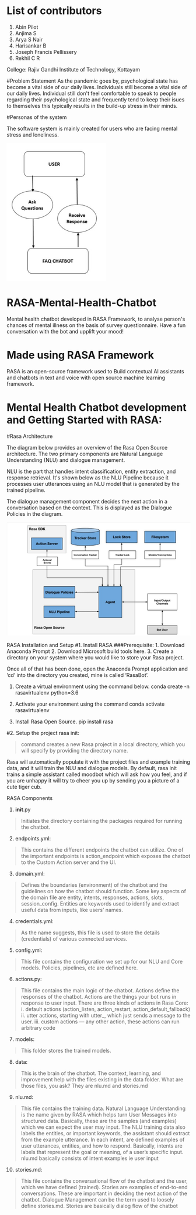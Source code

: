# List of contributors
1. Abin Pilot
2. Anjima S
3. Arya S Nair
4. Harisankar B
5. Joseph Francis Pellissery
6. Rekhil C R

College: Rajiv Gandhi Institute of Technology, Kottayam

#Problem Statement
As the pandemic goes by, psychological state has become a vital side of our daily lives. Individuals still become a vital side of our daily lives. Individual still don't feel comfortable to speak to people regarding their psychological state and frequently tend to keep their isues to themselves this typically results in the build-up stress in their minds.

#Personas of the system

The software system is mainly created for users who are facing mental stress and loneliness. 

![Use Case Diagram](https://github.com/josephfrancis-07/Mental-Health-Chat-Bot/blob/main/Use%20Case%20Diagram.jpg)

# RASA-Mental-Health-Chatbot

Mental health chatbot developed in RASA Framework, to analyse person's chances of mental illness on the basis of survey questionnaire. Have a fun conversation with the bot and upplift your mood!

# Made using RASA Framework

RASA is an open-source framework used to Build contextual AI assistants and chatbots in text and voice with open source machine learning framework.

# Mental Health Chatbot development and Getting Started with RASA:


#Rasa Architecture

The diagram below provides an overview of the Rasa Open Source architecture. The two primary components are Natural Language Understanding (NLU) and dialogue management.

NLU is the part that handles intent classification, entity extraction, and response retrieval. It's shown below as the NLU Pipeline because it processes user utterances using an NLU model that is generated by the trained pipeline.

The dialogue management component decides the next action in a conversation based on the context. This is displayed as the Dialogue Policies in the diagram.

![Architecture Of Rasa](https://github.com/josephfrancis-07/Mental-Health-Chat-Bot/blob/main/Arch.jpg)

RASA Installation and Setup
#1. Install RASA
###Prerequisite:
    1. Download Anaconda Prompt 
    2. Download Microsoft build tools here.
    3. Create a directory on your system where you would like to store your Rasa project.

Once all of that has been done, open the Anaconda Prompt application and ‘cd’ into the directory you created, mine is called ‘RasaBot’.


1. Create a virtual environment using the command below.
    conda create -n rasavirtualenv python=3.6


2. Activate your environment using the command
    conda activate rasavirtualenv


3. Install Rasa Open Source.
    pip install rasa


#2. Setup the  project
rasa init:
>command creates a new Rasa project in a local directory, which you will specify by providing the directory name.


Rasa will automatically populate it with the project files and example training data, and it will train the NLU and dialogue models. By default, rasa init trains a simple assistant called moodbot which will ask how you feel, and if you are unhappy it will try to cheer you up by sending you a picture of a cute tiger cub.


RASA Components
1. __init__.py
>Initiates the directory containing the packages required for running the chatbot.


2. endpoints.yml:
>This contains the different endpoints the chatbot can utilize. One of the important endpoints is action_endpoint which exposes the chatbot to the Custom Action server and the UI.


3. domain.yml:
>Defines the boundaries (environment) of the chatbot and the guidelines on how the chatbot should function. Some key aspects of the domain file are entity, intents, responses, actions, slots, session_config. Entities are keywords used to identify and extract useful data from inputs, like users’ names.


4. credentials.yml:
> As the name suggests, this file is used to store the details (credentials) of various connected services.

5. config.yml:
> This file contains the configuration we set up for our NLU and Core models. Policies, pipelines, etc are defined here.

6. actions.py:
> This file contains the main logic of the chatbot. Actions define the responses of the chatbot.
Actions are the things your bot runs in response to user input. There are three kinds of actions in Rasa Core:
i. default actions (action_listen, action_restart, action_default_fallback)
ii. utter actions, starting with utter_, which just sends a message to the user.
iii. custom actions — any other action, these actions can run arbitrary code

7. models:
> This folder stores the trained models.

8. data:
> This is the brain of the chatbot. The context, learning, and improvement help with the files existing in the data folder. What are those files, you ask? They are nlu.md and stories.md

9. nlu.md:
> This file contains the training data. Natural Language Understanding is the name given by RASA which helps turn User Messages into structured data. Basically, these are the samples (and examples) which we can expect the user may input. The NLU training data also labels the entities, or important keywords, the assistant should extract from the example utterance. In each intent, are defined examples of user utterances, entities, and how to respond. Basically, intents are labels that represent the goal or meaning, of a user’s specific input. nlu.md basically consists of intent examples ie user input

10. stories.md:
> This file contains the conversational flow of the chatbot and the user, which we have defined (trained). Stories are examples of end-to-end conversations. These are important in deciding the next action of the chatbot. Dialogue Management can be the term used to loosely define stories.md.
Stories are basically dialog flow of the chatbot
